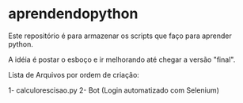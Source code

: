 # aprendendopython
Este repositório é para armazenar os scripts que faço para aprender python.

A idéia é postar o esboço e ir melhorando até chegar a versão "final".

Lista de Arquivos por ordem de criação:

1- calculorescisao.py
2- Bot (Login automatizado com Selenium)
